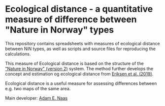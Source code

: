 # Ecological distance - a quantitative measure of difference between "Nature in Norway" types

This repository contains spreadsheets with measures of ecological distance between NiN types, as well as scripts and source files for reproducing the calculations. 

This measure of Ecological distance is based on the structure of the ["Nature in Norway" (version 2)]( https://doi.org/10.1111/geb.13164) system. The method further develops the concept and estimation og ecological distance from [Eriksen et al. (2019)](https://doi.org/10.1127/phyto/2018/0293).

Ecological distance is a useful measure for assessing differences between e.g. two maps of the same area.

Main developer: [Adam E. Naas](https://www.nhm.uio.no/?vrtx=person-view&uid=adamen)
